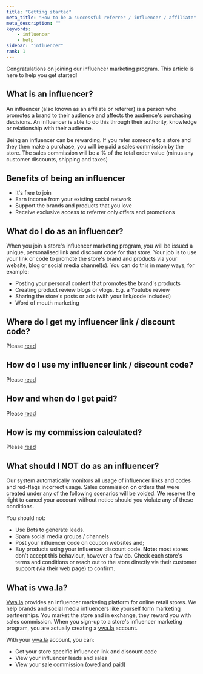 ```yaml
---
title: "Getting started"
meta_title: "How to be a successful referrer / influencer / affiliate"
meta_description: ""
keywords:
    - influencer
    - help
sidebar: "influencer"
rank: 1
---
```

Congratulations on joining our influencer marketing program. This article is here to help you get started!

What is an influencer?
----------------------

An influencer (also known as an affiliate or referrer) is a person who promotes a brand to their audience and affects the audience's purchasing decisions. An influencer is able to do this through their authority, knowledge or relationship with their audience.

Being an influencer can be rewarding. If you refer someone to a store and they then make a purchase, you will be paid a sales commission by the store. The sales commission will be a % of the total order value (minus any customer discounts, shipping and taxes)

Benefits of being an influencer
-------------------------------

*   It's free to join
*   Earn income from your existing social network
*   Support the brands and products that you love
*   Receive exclusive access to referrer only offers and promotions

What do I do as an influencer?
------------------------------

When you join a store's influencer marketing program, you will be issued a unique, personalised link and discount code for that store. Your job is to use your link or code to promote the store's brand and products via your website, blog or social media channel(s). You can do this in many ways, for example:

*   Posting your personal content that promotes the brand's products
*   Creating product review blogs or vlogs. E.g. a Youtube review
*   Sharing the store's posts or ads (with your link/code included)
*   Word of mouth marketing 

Where do I get my influencer link / discount code?
--------------------------------------------------

Please [read](/influencer/how-do-i-earn-commission)

How do I use my influencer link / discount code?
------------------------------------------------

Please [read](/influencer/how-do-i-earn-commission)

How and when do I get paid?
---------------------------

Please [read](/influencer/how-do-i-earn-commission)

How is my commission calculated?
---------------------------------

Please [read](/influencer/how-do-i-earn-commission)

What should I NOT do as an influencer?
--------------------------------------

Our system automatically monitors all usage of influencer links and codes and red-flags incorrect usage. Sales commission on orders that were created under any of the following scenarios will be voided. We reserve the right to cancel your account without notice should you violate any of these conditions.  
  
You should not:

*   Use Bots to generate leads. 
*   Spam social media groups / channels
*   Post your influencer code on coupon websites and;
*   Buy products using your influencer discount code. **Note:** most stores don't accept this behaviour, however a few do. Check each store's terms and conditions or reach out to the store directly via their customer support (via their web page) to confirm.

What is vwa.la?
---------------

[Vwa.la](http://Vwa.la) provides an influencer marketing platform for online retail stores. We help brands and social media influencers like yourself form marketing partnerships. You market the store and in exchange, they reward you with sales commission. When you sign-up to a store's influencer marketing program, you are actually creating a [vwa.la](http://vwa.la) account.

With your [vwa.la](http://vwa.la) account, you can:

*   Get your store specific influencer link and discount code
*   View your influencer leads and sales
*   View your sale commission (owed and paid)
